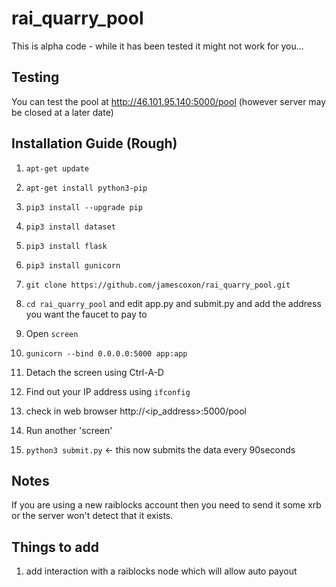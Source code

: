 # rai_quarry_pool

This is alpha code - while it has been tested it might not work for you...

## Testing

You can test the pool at http://46.101.95.140:5000/pool (however server may be closed at a later date)

## Installation Guide (Rough)

1. `apt-get update`
2. `apt-get install python3-pip`
3. `pip3 install --upgrade pip`
4. `pip3 install dataset`
5. `pip3 install flask`
6. `pip3 install gunicorn`

7. `git clone https://github.com/jamescoxon/rai_quarry_pool.git`

8. `cd rai_quarry_pool` and edit app.py and submit.py and add the address you want the faucet to pay to

9. Open `screen`
10. `gunicorn --bind 0.0.0.0:5000 app:app`
11. Detach the screen using Ctrl-A-D

12. Find out your IP address using `ifconfig`
13. check in web browser http://<ip_address>:5000/pool

14. Run another 'screen'
15. `python3 submit.py` <- this now submits the data every 90seconds

## Notes
If you are using a new raiblocks account then you need to send it some xrb or the server won't detect that it exists.

## Things to add

1. add interaction with a raiblocks node which will allow auto payout
